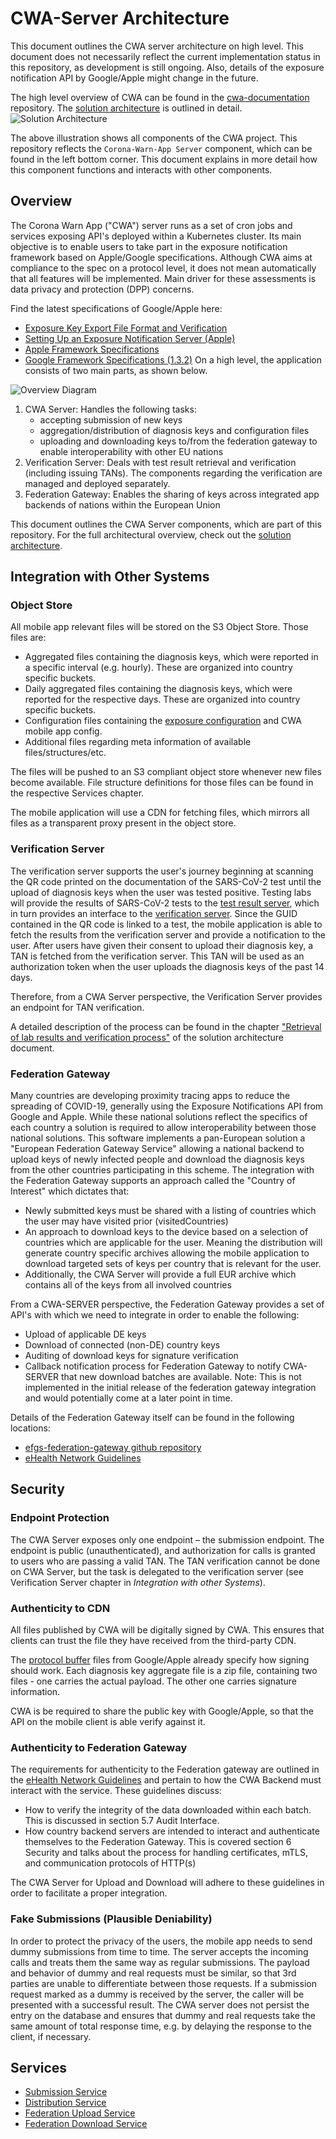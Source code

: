 # CWA-Server Architecture

This document outlines the CWA server architecture on high level. This document
does not necessarily reflect the current implementation status in this repository, as development
is still ongoing. Also, details of the exposure notification API by Google/Apple might change
in the future.

The high level overview of CWA can be found in the [cwa-documentation](https://github.com/corona-warn-app/cwa-documentation)
repository. The [solution architecture](https://github.com/corona-warn-app/cwa-documentation/blob/master/solution_architecture.md)
is outlined in detail.
![Solution Architecture](https://raw.githubusercontent.com/corona-warn-app/cwa-documentation/master/images/solution_architecture/figure_1.svg)

The above illustration shows all components of the CWA project. This repository reflects the `Corona-Warn-App Server`
component, which can be found in the left bottom corner. This document explains in more detail how this component
functions and interacts with other components.

## Overview

The Corona Warn App ("CWA") server runs as a set of cron jobs and services exposing API's deployed within a Kubernetes cluster.
Its main objective is to enable users to take part in the exposure notification framework based
on Apple/Google specifications. Although CWA aims at compliance to the spec on a protocol level, it
does not mean automatically that all features will be implemented. Main driver for these assessments is data privacy and protection (DPP) concerns.

Find the latest specifications of Google/Apple here:

- [Exposure Key Export File Format and Verification](https://static.googleusercontent.com/media/www.google.com/en//covid19/exposurenotifications/pdfs/Exposure-Key-File-Format-and-Verification.pdf)
- [Setting Up an Exposure Notification Server (Apple)](https://developer.apple.com/documentation/exposurenotification/setting_up_an_exposure_notification_server?changes=latest_beta)
- [Apple Framework Specifications](https://developer.apple.com/documentation/exposurenotification?changes=latest)
- [Google Framework Specifications (1.3.2)](https://static.googleusercontent.com/media/www.google.com/en//covid19/exposurenotifications/pdfs/Android-Exposure-Notification-API-documentation-v1.3.2.pdf)
On a high level, the application consists of two main parts, as shown below.

![Overview Diagram](./images/v5.png)

1. CWA Server: Handles the following tasks:
    - accepting submission of new keys
    - aggregation/distribution of diagnosis keys and configuration files
    - uploading and downloading keys to/from the federation gateway to enable interoperability with other EU nations
2. Verification Server: Deals with test result retrieval and verification (including issuing TANs).
The components regarding the verification are managed and deployed separately.
3. Federation Gateway: Enables the sharing of keys across integrated app backends of nations within the European Union

This document outlines the CWA Server components, which are part of this repository. For the full architectural
overview, check out the [solution architecture](https://github.com/corona-warn-app/cwa-documentation/blob/master/solution_architecture.md).

## Integration with Other Systems

### Object Store

All mobile app relevant files will be stored on the S3 Object Store. Those files are:

- Aggregated files containing the diagnosis keys, which were reported in a specific interval (e.g. hourly). These are organized into country specific buckets.
- Daily aggregated files containing the diagnosis keys, which were reported for the respective days. These are organized into country specific buckets.
- Configuration files containing the [exposure configuration](https://developer.apple.com/documentation/exposurenotification/enexposureconfiguration) and CWA mobile app config.
- Additional files regarding meta information of available files/structures/etc.

The files will be pushed to an S3 compliant object store whenever new files become available. File structure definitions for those files can be found in the respective Services chapter.

The mobile application will use a CDN for fetching files, which mirrors all files as a transparent proxy present in the object store.

### Verification Server

The verification server supports the user's journey beginning at scanning the QR code printed
on the documentation of the SARS-CoV-2 test until the upload of diagnosis keys when the user was tested positive. Testing
labs will provide the results of SARS-CoV-2 tests to the [test result server](https://github.com/corona-warn-app/cwa-testresult-server),
which in turn provides an interface to the [verification server](https://github.com/corona-warn-app/cwa-verification-server).
Since the GUID contained in the QR code is linked to a test, the mobile application is able to fetch the results from
the verification server and provide a notification to the user. After users have given their consent to upload their diagnosis key,
a TAN is fetched from the verification server. This TAN will be used as an authorization token when
the user uploads the diagnosis keys of the past 14 days.

Therefore, from a CWA Server perspective, the Verification Server provides an endpoint for TAN verification.

A detailed description of the process can be found in the chapter ["Retrieval of lab results and verification process"](https://github.com/corona-warn-app/cwa-documentation/blob/master/solution_architecture.md#retrieval-of-lab-results-and-verification-process) of the solution architecture document.

### Federation Gateway

Many countries are developing proximity tracing apps to reduce the spreading of COVID-19, generally using the Exposure Notifications API from Google and Apple. While these national solutions reflect the specifics of each country a solution is required to allow interoperability between those national solutions. This software implements a pan-European solution a "European Federation Gateway Service" allowing a national backend to upload keys of newly infected people and download the diagnosis keys from the other countries participating in this scheme. The integration with the Federation Gateway supports an approach called the "Country of Interest" which dictates that:

- Newly submitted keys must be shared with a listing of countries which the user may have visited prior (visitedCountries)
- An approach to download keys to the device based on a selection of countries which are applicable for the user. Meaning the distribution will generate country specific archives allowing the mobile application to download targeted sets of keys per country that is relevant for the user.
- Additionally, the CWA Server will provide a full EUR archive which contains all of the keys from all involved countries

From a CWA-SERVER perspective, the Federation Gateway provides a set of API's with which we need to integrate in order to enable the following:

- Upload of applicable DE keys
- Download of connected (non-DE) country keys
- Auditing of download keys for signature verification
- Callback notification process for Federation Gateway to notify CWA-SERVER that new download batches are available. Note: This is not implemented in the initial release of the federation gateway integration and would potentially come at a later point in time.

Details of the Federation Gateway itself can be found in the following locations:

- [efgs-federation-gateway github repository](https://github.com/eu-federation-gateway-service/efgs-federation-gateway)
- [eHealth Network Guidelines](https://ec.europa.eu/health/sites/health/files/ehealth/docs/mobileapps_interoperabilitydetailedelements_en.pdf)

## Security

### Endpoint Protection

The CWA Server exposes only one endpoint – the submission endpoint.
The endpoint is public (unauthenticated), and authorization for calls is granted to users who are passing a valid TAN.
The TAN verification cannot be done on CWA Server, but the task is delegated to the verification server (see Verification Server chapter in *Integration with other Systems*).

### Authenticity to CDN

All files published by CWA will be digitally signed by CWA.
This ensures that clients can trust the file they have received from the third-party CDN.

The [protocol buffer](https://developers.google.com/protocol-buffers) files from Google/Apple already specify how signing should work. Each diagnosis key aggregate file
is a zip file, containing two files - one carries the actual payload. The other one carries signature information.

CWA is be required to share the public key with Google/Apple, so that the API on the mobile client
is able verify against it.

### Authenticity to Federation Gateway

The requirements for authenticity to the Federation gateway are outlined in the [eHealth Network Guidelines](https://ec.europa.eu/health/sites/health/files/ehealth/docs/mobileapps_interoperabilitydetailedelements_en.pdf) and pertain to how the CWA Backend must interact with the service. These guidelines discuss:

- How to verify the integrity of the data downloaded within each batch. This is discussed in section 5.7 Audit Interface.
- How country backend servers are intended to interact and authenticate themselves to the Federation Gateway. This is covered section 6 Security and talks about the process for handling certificates, mTLS, and communication protocols of HTTP(s)

The CWA Server for Upload and Download will adhere to these guidelines in order to facilitate a proper integration.

### Fake Submissions (Plausible Deniability)

In order to protect the privacy of the users, the mobile app needs to send dummy submissions from time to time.
The server accepts the incoming calls and treats them the same way as regular submissions.
The payload and behavior of dummy and real requests must be similar, so that 3rd parties are unable to differentiate between those requests.
If a submission request marked as a dummy is received by the server, the caller will be presented with a successful result.
The CWA server does not persist the entry on the database and ensures that dummy and real requests take the same amount of total response time, e.g. by delaying the response to the client, if necessary.

## Services

- [Submission Service](./SUBMISSION.md)
- [Distribution Service](./DISTRIBUTION.md)
- [Federation Upload Service](./FEDERATION-UPLOAD.md)
- [Federation Download Service](./FEDERATION-DOWNLOAD.md)
